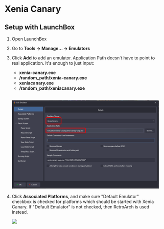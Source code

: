 # Xenia Canary

## Setup with LaunchBox

 1. Open LaunchBox
 2. Go to **Tools -> Manage... -> Emulators**
 3. Click **Add** to add an emulator. Application Path doesn't have to point to real application. It's enough to just input:
    * **xenia-canary.exe**
    * **/random_path/xenia-canary.exe**
    * **xeniacanary.exe**
    * **/random_path/xeniacanary.exe**

    <br>![](/Docs/setup_xeniacanary_edit_emulator.png)
 
 4. Click **Associated Platforms**, and make sure "Default Emulator" checkbox is checked for platforms which should be started with Xenia Canary. If "Default Emulator" is not checked, then RetroArch is used instead.

    ![](/Docs/setup_xeniacanary_associated_platforms.png)
  
 

